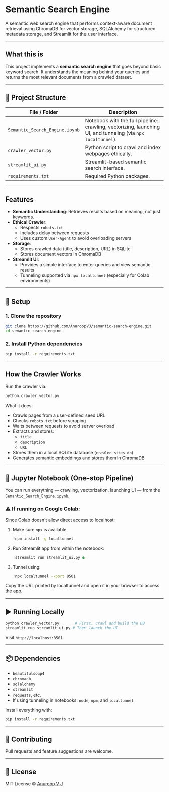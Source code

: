 # Semantic Search Engine

A semantic web search engine that performs context-aware document retrieval using ChromaDB for vector storage, SQLAlchemy for structured metadata storage, and Streamlit for the user interface.

---

## What this is

This project implements a **semantic search engine** that goes beyond basic keyword search. It understands the meaning behind your queries and returns the most relevant documents from a crawled dataset.

---

## 📁 Project Structure

| File / Folder                  | Description                                                                                                  |
|--------------------------------|--------------------------------------------------------------------------------------------------------------|
| `Semantic_Search_Engine.ipynb` | Notebook with the full pipeline: crawling, vectorizing, launching UI, and tunneling (via `npx localtunnel`). |
| `crawler_vector.py`            | Python script to crawl and index webpages ethically.                                                         |
| `streamlit_ui.py`              | Streamlit-based semantic search interface.                                                                   |
| `requirements.txt`             | Required Python packages.                                                                                    |

---

## Features

- **Semantic Understanding**: Retrieves results based on meaning, not just keywords.
- **Ethical Crawler**:
  - Respects `robots.txt`
  - Includes delay between requests
  - Uses custom `User-Agent` to avoid overloading servers
- **Storage**:
  - Stores crawled data (title, description, URL) in SQLite
  - Stores document vectors in ChromaDB
- **Streamlit UI**:
  - Provides a simple interface to enter queries and view semantic results
  - Tunneling supported via `npx localtunnel` (especially for Colab environments)

---

## 🔧 Setup

### 1. Clone the repository

```bash
git clone https://github.com/AnuroopVJ/semantic-search-engine.git
cd semantic-search-engine
```

### 2. Install Python dependencies

```bash
pip install -r requirements.txt
```

---

## How the Crawler Works

Run the crawler via:

```bash
python crawler_vector.py
```

What it does:

- Crawls pages from a user-defined seed URL
- Checks `robots.txt` before scraping
- Waits between requests to avoid server overload
- Extracts and stores:
  - `title`
  - `description`
  - `URL`  
- Stores them in a local SQLite database (`crawled_sites.db`)
- Generates semantic embeddings and stores them in ChromaDB

---

## 📓 Jupyter Notebook (One-stop Pipeline)

You can run everything — crawling, vectorization, launching UI — from the `Semantic_Search_Engine.ipynb`.

### ⚠️ If running on Google Colab:

Since Colab doesn't allow direct access to localhost:

1. Make sure `npx` is available:
   ```bash
   !npm install -g localtunnel
   ```

2. Run Streamlit app from within the notebook:
   ```bash
   !streamlit run streamlit_ui.py &
   ```

3. Tunnel using:
   ```bash
   !npx localtunnel --port 8501
   ```

Copy the URL printed by localtunnel and open it in your browser to access the app.

---

## ▶️ Running Locally

```bash
python crawler_vector.py       # First, crawl and build the DB
streamlit run streamlit_ui.py # Then launch the UI
```

Visit `http://localhost:8501`.

---

## 📦 Dependencies

- `beautifulsoup4`
- `chromadb`
- `sqlalchemy`
- `streamlit`
- `requests`, etc.
- If using tunneling in notebooks: `node`, `npm`, and `localtunnel`

Install everything with:

```bash
pip install -r requirements.txt
```

---

## 🙌 Contributing

Pull requests and feature suggestions are welcome.

---

## 📄 License

MIT License © [Anuroop V J](https://github.com/AnuroopVJ)
